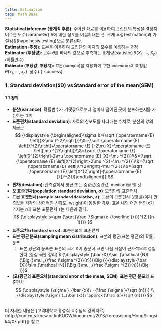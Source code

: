 ```yaml
---
title: Estimation
tags: Math_Base
---
```


**Statistical inference (통계적 추론)**: 주어진 자료를 이용하여 모집단의 특성을 결정지어주는 모수(parameter) $\theta$에 대한 정보를 이끌어내는 것. 크게 추정(estimation)과 가설검정(hypothesis testing)으로 분류된다. <br> **Estimation (추정)**: 표본을 이용하여 모집단의 미지의 모수를 예측하는 과정 <br> **Estimator (추정량)**: 모수 $\theta$를 하나의 값으로 추측하는 통계량(statistic) $\hat \theta(X_1, \cdots, X_n)$ (확률변수) <br> **Estimate (추정값, 추정치)**: 표본(sample)을 이용하여 구한 estimator의 측정값 $\hat \theta(x_1, \cdots, x_n)$ (상수)
{:.success}

<!--more-->

### 1. Standard deviation(SD) vs Standard error of the mean(SEM)
#### 1.1 정의
- **분산(variance)**: 확률변수가 기댓값으로부터 얼마나 떨어진 곳에 분포하는지를 가늠하는 숫자
- **표준편차(standard deviation)**: 자료의 산포도를 나타내는 수치로, 분산의 양의 제곱근
$$
{\displaystyle {\begin{aligned}\sigma &={\sqrt {\operatorname {E} \left[(X-\mu )^{2}\right]}}\\&={\sqrt {\operatorname {E} \left[X^{2}\right]+\operatorname {E} [-2\mu X]+\operatorname {E} \left[\mu ^{2}\right]}}\\&={\sqrt {\operatorname {E} \left[X^{2}\right]-2\mu \operatorname {E} [X]+\mu ^{2}}}\\&={\sqrt {\operatorname {E} \left[X^{2}\right]-2\mu ^{2}+\mu ^{2}}}\\&={\sqrt {\operatorname {E} \left[X^{2}\right]-\mu ^{2}}}\\&={\sqrt {\operatorname {E} \left[X^{2}\right]-(\operatorname {E} [X])^{2}}}\end{aligned}}}
$$
- **편차(deviation)**: 관측값에서 평균 또는 중앙값(중간값, median)을 뺀 것
- **모 표준편차(population standard deviation, $\sigma$)**: 모집단의 표준편차
- **표본 표준편차(sample standard deviation, $s$)**: 표본의 표준편차
경중률(여러 관측값들 각각의 상대적인 신뢰도, weight)이 동일한 경우, 표본 내의 어떤 변인 $x$가 가지는 $n$개 표본 표준편차 $s$는 다음과 같다.
$$
{\displaystyle s=\pm {\sqrt {\frac {\Sigma (x-{\overline {x}})^{2}}{n-1}}}}
$$
- **표준오차(standard error)**: 표본분포의 표준편차
- **표본 평균 분포(sampling mean distribution)**: 표본의 평균(표본 평균)의 확률 분포
  - 표본 평균의 분포는 표본의 크기 $n$이 충분히 크면 다음 사실이 근사적으로 성립한다.(중심 극한 정리) $ {\displaystyle {\bar {X}}\sim {\mathcal {N}}{\Big (}\mu ,\,{\frac {\sigma ^{2}}{n}}{\Big )}}{\displaystyle {\bar {X}}\sim {\mathcal {N}}{\Big (}\mu ,\,{\frac {\sigma ^{2}}{n}}{\Big )}}$
- **(모)평균의 표준오차(standard error of the mean, SEM)**: **표본 평균 분포**의 표준편차
$$
{\displaystyle {\sigma }_{\bar {x}}\ ={\frac {\sigma }{\sqrt {n}}}} \\
{\displaystyle {\sigma }_{\bar {x}}\ \approx {\frac {s}{\sqrt {n}}}}
$$


<br>
더 자세한 내용은 [고려대학교 홍성식 교수님의 강의자료](http://contents.kocw.or.kr/KOCW/document/2013/koreasejong/HongSungsik4/08.pdf)를 참고
